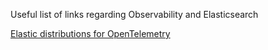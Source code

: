 Useful list of links regarding Observability and Elasticsearch

[Elastic distributions for OpenTelemetry](https://www.elastic.co/observability-labs/blog/elastic-distributions-opentelemetry)
